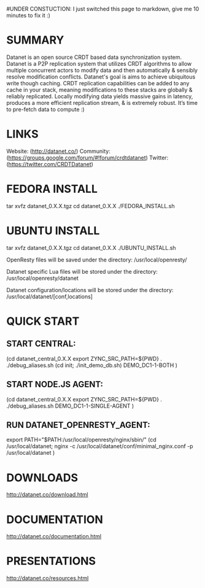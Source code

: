 
#UNDER CONSTUCTION:
I just switched this page to markdown, give me 10 minutes to fix it :)

# SUMMARY
Datanet is an open source CRDT based data synchronization system. Datanet is a P2P replication system that utilizes CRDT algorithms to allow multiple concurrent actors to modify data and then automatically & sensibly resolve modification conflicts. Datanet's goal is aims to achieve ubiquitous write though caching. CRDT replication capabilities can be added to any cache in your stack, meaning modifications to these stacks are globally & reliably replicated. Locally modifying data yields massive gains in latency, produces a more efficient replication stream, & is extremely robust. It’s time to pre-fetch data to compute :)

# LINKS
  Website: (http://datanet.co/)
  Community: (https://groups.google.com/forum/#!forum/crdtdatanet)
  Twitter: (https://twitter.com/CRDTDatanet)

# FEDORA INSTALL
  tar xvfz datanet_0.X.X.tgz
  cd datanet_0.X.X
  ./FEDORA_INSTALL.sh

# UBUNTU INSTALL
  tar xvfz datanet_0.X.X.tgz
  cd datanet_0.X.X
  ./UBUNTU_INSTALL.sh

OpenResty files will be saved under the directory:
  /usr/local/openresty/

Datanet specific Lua files will be stored under the directory:
  /usr/local/openresty/datanet

Datanet configuration/locations will be stored under the directory:
  /usr/local/datanet/[conf,locations]

# QUICK START
## START CENTRAL:
(cd datanet_central_0.X.X
  export ZYNC_SRC_PATH=${PWD}
  . ./debug_aliases.sh
  (cd init; ./init_demo_db.sh)
  DEMO_DC1-1-BOTH
)

## START NODE.JS AGENT:
(cd datanet_central_0.X.X
  export ZYNC_SRC_PATH=${PWD}
  . ./debug_aliases.sh
  DEMO_DC1-1-SINGLE-AGENT
)

## RUN DATANET_OPENRESTY_AGENT:
export PATH="$PATH:/usr/local/openresty/nginx/sbin/"
(cd /usr/local/datanet;
  nginx -c /usr/local/datanet/conf/minimal_nginx.conf -p /usr/local/datanet
)

# DOWNLOADS
http://datanet.co/download.html

# DOCUMENTATION
http://datanet.co/documentation.html

# PRESENTATIONS
http://datanet.co/resources.html

